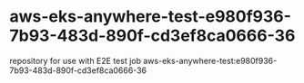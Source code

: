 # aws-eks-anywhere-test-e980f936-7b93-483d-890f-cd3ef8ca0666-36
repository for use with E2E test job aws-eks-anywhere-test:e980f936-7b93-483d-890f-cd3ef8ca0666-36
